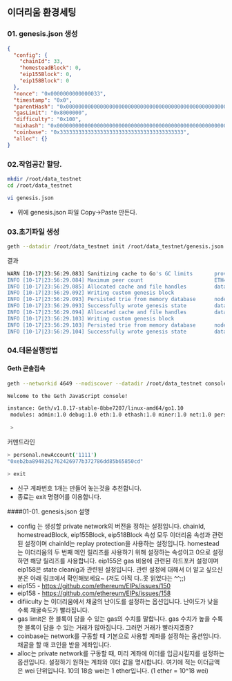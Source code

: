## 이더리움 환경세팅

### 01. genesis.json 생성
```json
{
  "config": {
    "chainId": 33,
    "homesteadBlock": 0,
    "eip155Block": 0,
    "eip158Block": 0
  },
  "nonce": "0x0000000000000033",
  "timestamp": "0x0",
  "parentHash": "0x0000000000000000000000000000000000000000000000000000000000000000",
  "gasLimit": "0x8000000",
  "difficulty": "0x100",
  "mixhash": "0x0000000000000000000000000000000000000000000000000000000000000000",
  "coinbase": "0x3333333333333333333333333333333333333333",
  "alloc": {}
}
```

### 02.작업공간 할당.
```bash
mkdir /root/data_testnet
cd /root/data_testnet

vi genesis.json
```
* 위에 genesis.json 파일 Copy->Paste 만든다. 

### 03.초기파일 생성
```bash
geth --datadir /root/data_testnet init /root/data_testnet/genesis.json
```
결과
```bash
WARN [10-17|23:56:29.083] Sanitizing cache to Go's GC limits       provided=1024 updated=663
INFO [10-17|23:56:29.084] Maximum peer count                       ETH=25 LES=0 total=25
INFO [10-17|23:56:29.085] Allocated cache and file handles         database=/root/data_testnet/geth/chaindata cache=16 handles=16
INFO [10-17|23:56:29.092] Writing custom genesis block 
INFO [10-17|23:56:29.093] Persisted trie from memory database      nodes=0 size=0.00B time=3.875µs gcnodes=0 gcsize=0.00B gctime=0s livenodes=1 livesize=0.00B
INFO [10-17|23:56:29.093] Successfully wrote genesis state         database=chaindata                         hash=5704d0…9bc5b0
INFO [10-17|23:56:29.094] Allocated cache and file handles         database=/root/data_testnet/geth/lightchaindata cache=16 handles=16
INFO [10-17|23:56:29.103] Writing custom genesis block 
INFO [10-17|23:56:29.103] Persisted trie from memory database      nodes=0 size=0.00B time=2.3µs   gcnodes=0 gcsize=0.00B gctime=0s livenodes=1 livesize=0.00B
INFO [10-17|23:56:29.104] Successfully wrote genesis state         database=lightchaindata                         hash=5704d0…9bc5b0```
```

### 04.데몬실행방법

#### Geth 콘솔접속
```bash
geth --networkid 4649 --nodiscover --datadir /root/data_testnet console 2>> /root/data_testnet/geth.log
```


```bash
Welcome to the Geth JavaScript console!

instance: Geth/v1.8.17-stable-8bbe7207/linux-amd64/go1.10
 modules: admin:1.0 debug:1.0 eth:1.0 ethash:1.0 miner:1.0 net:1.0 personal:1.0 rpc:1.0 txpool:1.0 web3:1.0
 
 >
```
커맨드라인
```bash
> personal.newAccount('1111')
"0xeb2ba8948262762426977b372786dd85b65850cd"

> exit
```
* 신구 계좌번호 1개는 만들어 놓는것을 추천합니다.
* 종료는 exit 명령어를 이용합니다.

####01-01. genesis.json 설명
* config 는 생성할 private network의 버전을 정하는 설정입니다. chainId, homestreadBlock, eip155Block, eip518Block 속성 모두 이더리움 속성과 관련된 설정이며 chainId는 replay protection을 사용하는 설정입니다. homestead는 이더리움의 두 번째 메인 릴리즈를 사용하기 위해 설정하는 속성이고 0으로 설정하면 해당 릴리즈를 사용합니다. eip155은 gas 비용에 관련된 하드포커 설정이며 eip158은 state cleanig과 관련된 설정입니다. 관련 설정에 대해서 더 알고 싶으신 분은 아래 링크에서 확인해보세요~ (저도 아직 다..못 읽었다는 ^^;;)
* eip155 - https://github.com/ethereum/EIPs/issues/150
* eip158 - https://github.com/ethereum/EIPs/issues/158
* difiiculty 는 이더리움에서 채굴의 난이도를 설정하는 옵션입니다. 난이도가 낮을 수록 채굴속도가 빨라집니다.
* gas limit은 한 블록이 담을 수 있는 gas의 수치를 말합니다. gas 수치가 높을 수록 한 블록이 담을 수 있는 거래가 많아집니다. 그러면 거래가 빨라지겠죵?
* coinbase는 network를 구동할 때 기본으로 사용할 계좌를 설정하는 옵션입니다. 채굴을 할 때 코인을 받을 계좌입니다.
* alloc는 private network를 구동할 때, 미리 계좌에 이더를 입금시킬지를 설정하는 옵션입니다. 설정하기 원하는 계좌와 이더 값을 명시합니다. 여기에 적는 이더금액은 wei 단위입니다. 10의 18승 wei는 1 ether입니다. (1 ether = 10^18 wei)



